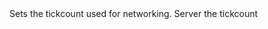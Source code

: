 <function name="SetTick" parent="INetworkStringTable" type="classfunc">
	<description>
		Sets the tickcount used for networking.
	</description>
	<realm>Server</realm>
	<args>
		<arg name="tickCount" type="number">the tickcount</arg>
	</args>
</function>